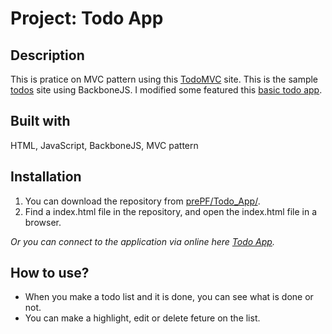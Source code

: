 # Project: Todo App

## Description

This is pratice on MVC pattern using this [TodoMVC](http://todomvc.com/) site. This is the sample [todos](http://todomvc.com/examples/backbone/) site using BackboneJS. I modified some featured this [basic todo app](https://leiachung41.github.io/prePF/Todo_App/before/index.html). 

## Built with
HTML, JavaScript, BackboneJS, MVC pattern

## Installation

1. You can download the repository from
[prePF/Todo_App/](https://github.com/leiachung41/prePF/tree/master/Todo_App/).
2. Find a index.html file in the repository, and open the index.html file in a browser.

*Or you can connect to the application via online here [Todo App](https://leiachung41.github.io/prePF/Todo_App/index.html).*

## How to use?

  - When you make a todo list and it is done, you can see what is done or not.
  - You can make a highlight, edit or delete feture on the list.

